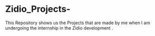 # Zidio_Projects-
This Repository shows us the Projects that are made by me when I am undergoing the internship in the Zidio development .
